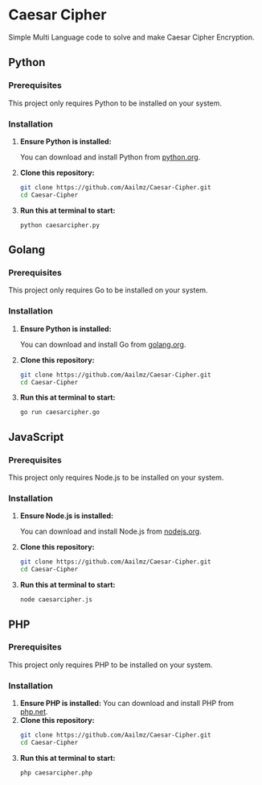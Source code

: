 # Caesar Cipher

Simple Multi Language code to solve and make Caesar Cipher Encryption.

## Python
### Prerequisites

This project only requires Python to be installed on your system.

### Installation

1. **Ensure Python is installed:**

   You can download and install Python from [python.org](https://www.python.org/downloads/).

2. **Clone this repository:**

   ```bash
   git clone https://github.com/Aailmz/Caesar-Cipher.git
   cd Caesar-Cipher
   ```
3. **Run this at terminal to start:**
  
    ```
    python caesarcipher.py
    ```
## Golang
### Prerequisites

This project only requires Go to be installed on your system.

### Installation

1. **Ensure Python is installed:**

   You can download and install Go from [golang.org](https://golang.org/dl/).

2. **Clone this repository:**

   ```bash
   git clone https://github.com/Aailmz/Caesar-Cipher.git
   cd Caesar-Cipher
   ```
3. **Run this at terminal to start:**
  
    ```
    go run caesarcipher.go
    ```

## JavaScript
### Prerequisites
This project only requires Node.js to be installed on your system.
### Installation
1. **Ensure Node.js is installed:**

   You can download and install Node.js from [nodejs.org](https://nodejs.org/).
2. **Clone this repository:**
   ```bash
   git clone https://github.com/Aailmz/Caesar-Cipher.git
   cd Caesar-Cipher
   ```
3. **Run this at terminal to start:**
   ```
   node caesarcipher.js
   ```

## PHP
### Prerequisites
This project only requires PHP to be installed on your system.

### Installation
1. **Ensure PHP is installed:**
   You can download and install PHP from [php.net](https://www.php.net/).
2. **Clone this repository:**
   ```bash
   git clone https://github.com/Aailmz/Caesar-Cipher.git
   cd Caesar-Cipher
   ```
3. **Run this at terminal to start:**
   ```
   php caesarcipher.php
   ```
